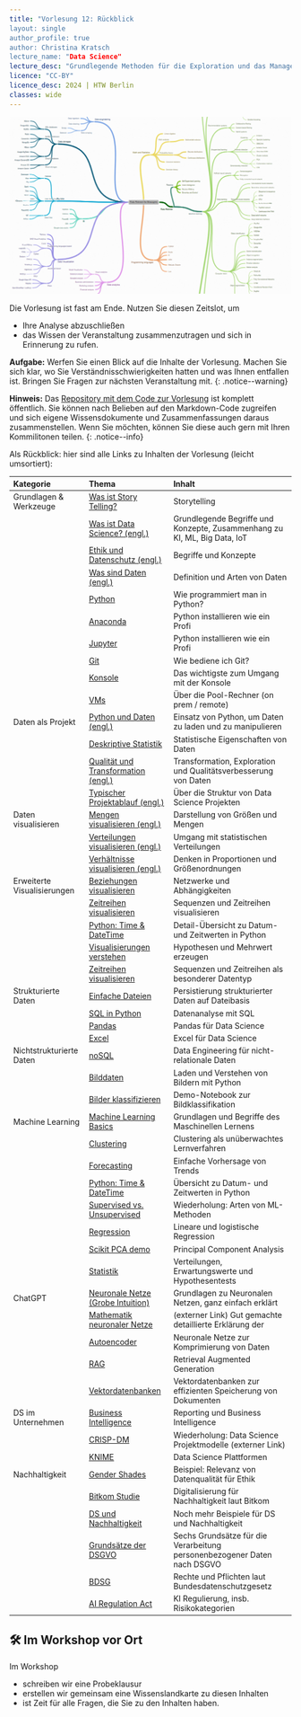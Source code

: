 ```yaml
---
title: "Vorlesung 12: Rückblick
layout: single
author_profile: true
author: Christina Kratsch
lecture_name: "Data Science"
lecture_desc: "Grundlegende Methoden für die Exploration und das Management von Daten."
licence: "CC-BY"
licence_desc: 2024 | HTW Berlin 
classes: wide
---
```


![](img/mindmap.png)


Die Vorlesung ist fast am Ende. Nutzen Sie diesen Zeitslot, um
* Ihre Analyse abzuschließen
* das Wissen der Veranstaltung zusammenzutragen und sich in Erinnerung zu rufen.


**Aufgabe:** Werfen Sie einen Blick auf die Inhalte der Vorlesung. Machen Sie sich klar, wo Sie Verständnisschwierigkeiten hatten und was Ihnen entfallen ist. Bringen Sie Fragen zur nächsten Veranstaltung mit.
{: .notice--warning} 

**Hinweis:** Das [Repository mit dem Code zur Vorlesung](https://github.com/chkra/ds-lecture) ist komplett öffentlich. Sie können nach Belieben auf den Markdown-Code zugreifen und sich eigene Wissensdokumente und Zusammenfassungen daraus zusammenstellen. Wenn Sie möchten, können Sie diese auch gern mit Ihren Kommilitonen teilen.
{: .notice--info} 


Als Rückblick: hier sind alle Links zu Inhalten der Vorlesung (leicht umsortiert):


| Kategorie | Thema | Inhalt | 
| :----- | :------------- |  :---------- |
| Grundlagen & Werkzeuge  | [Was ist Story Telling?](/modules/story-telling/story-telling.md) | Storytelling |
|  | [Was ist Data Science? (engl.)](/modules/01-defining-data-science/ds.md) |  Grundlegende Begriffe und Konzepte, Zusammenhang zu KI, ML, Big Data, IoT  | 
|  | [Ethik und Datenschutz (engl.)](/modules/02-ethics/ethics.md) |  Begriffe und Konzepte | 
|  | [Was sind Daten  (engl.)](/modules/03-defining-data/def_data.md) |  Definition und Arten von Daten  | 
|  | [Python](/modules/howto-python/python.md) |  Wie programmiert man in Python? | 
|  | [Anaconda](/modules/howto-anaconda/anaconda.md) |  Python installieren wie ein Profi | 
|  | [Jupyter](/modules/howto-anaconda/anaconda.md) |  Python installieren wie ein Profi | 
|  | [Git](/modules/howto-git/git.md) |  Wie bediene ich Git? | 
|  | [Konsole](/modules/howto-console/console.md) | Das wichtigste zum Umgang mit der Konsole | 
|  | [VMs](/modules/howto-vm/vm.md) |  Über die Pool-Rechner (on prem / remote) |  
| Daten als Projekt | [Python und Daten (engl.)](/modules/07-python/python.md) |  Einsatz von Python, um Daten zu laden und zu manipulieren| 
|  | [Deskriptive Statistik](/modules/descriptive-statistics/desc-stats.md) |  Statistische Eigenschaften von Daten | 
|  | [Qualität und Transformation (engl.)](/modules/08-data-preparation/data_prep.md) |  Transformation, Exploration und Qualitätsverbesserung von Daten | 
|  | [Typischer Projektablauf (engl.)](/modules/14-life-cycle-intro/lifecycle.md) |  Über die Struktur von Data Science Projekten | 
| Daten visualisieren | [Mengen visualisieren (engl.)](/modules/09-visualization-quantities/viz.md) |  Darstellung von Größen und Mengen | 
|  | [Verteilungen visualisieren (engl.)](/modules/10-visualization-distributions/viz_dist.md) |  Umgang mit statistischen Verteilungen | 
|  | [Verhältnisse visualisieren (engl.)](/modules/11-visualization-proportions/viz_prop.md) |  Denken in Proportionen und Größenordnungen | 
| Erweiterte Visualisierungen | [Beziehungen visualisieren](/modules/12-visualization-relationships/viz_rel.md) | Netzwerke und Abhängigkeiten | 
|  | [Zeitreihen visualisieren](/modules/time-series-data/timeseries.md) | Sequenzen und Zeitreihen visualisieren | 
|  | [Python: Time & DateTime](/modules/time-series-data/python-datetime.md/) | Detail-Übersicht zu Datum- und Zeitwerten in Python | 
|  | [Visualisierungen verstehen](/modules/13-meaningful-visualizations/viz_mean.md) | Hypothesen und Mehrwert erzeugen | 
|  | [Zeitreihen visualisieren](/modules/time-series-data/timeseries.md) | Sequenzen und Zeitreihen als besonderer Datentyp | 
| Strukturierte Daten | [Einfache Dateien](/modules/reading-structured-data/structured-data-files.md) | Persistierung strukturierter Daten auf Dateibasis | 
|  | [SQL in Python](/modules/reading-structured-data/structured-data-databases.md) | Datenanalyse mit SQL | 
|  | [Pandas](/modules/reading-structured-data/structured-data-pandas.md) | Pandas für Data Science | 
|  | [Excel](/modules/reading-structured-data/structured-data-exel.md) | Excel für Data Science | 
| Nichtstrukturierte Daten | [noSQL](/modules/noSQL/noSQL.md) | Data Engineering für nicht-relationale Daten | 
|  | [Bilddaten](/modules/cv-basics/cv-basics.md) | Laden und Verstehen von Bildern mit Python | 
|  | [Bilder klassifizieren](https://www.kaggle.com/code/iamleonie/pytorch-image-classification-tutorial-for-beginner) | Demo-Notebook zur Bildklassifikation | 
| Machine Learning | [Machine Learning Basics](/modules/ml-basics/ml-basics.md) | Grundlagen und Begriffe des Maschinellen Lernens | 
|  | [Clustering](/modules/clustering/clust.md) | Clustering als unüberwachtes Lernverfahren | 
|  | [Forecasting](/modules/forecasting/forecasting.md) | Einfache Vorhersage von Trends | 
|  | [Python: Time & DateTime](/modules/time-series-data/python-datetime.md) | Übersicht zu Datum- und Zeitwerten in Python | 
|  | [Supervised vs. Unsupervised](/modules/ml-basics/ml-basics.md) | Wiederholung: Arten von ML-Methoden |
|  | [Regression](/modules/regression/regression.md) | Lineare und logistische Regression |
|  | [Scikit PCA demo](https://scikit-learn.org/stable/auto_examples/decomposition/plot_pca_iris.html#sphx-glr-auto-examples-decomposition-plot-pca-iris-py) | Principal Component Analysis | 
|  | [Statistik](/modules/statistical-inference/stat-inf.md) | Verteilungen, Erwartungswerte und Hypothesentests | 
| ChatGPT | [Neuronale Netze (Grobe Intuition)](/modules/nn/nn.md) | Grundlagen zu Neuronalen Netzen, ganz einfach erklärt | 
|  | [Mathematik neuronaler Netze](https://towardsdatascience.com/simple-introduction-to-neural-networks-ac1d7c3d7a2c) | (externer Link) Gut gemachte detaillierte Erklärung der |  mathematischen Hintergründe zur Vertiefung| 
|  | [Autoencoder](/modules/autoencoder/autoencoder.md) | Neuronale Netze zur Komprimierung von Daten | 
|  | [RAG](/modules/rag/rag.md) | Retrieval Augmented Generation | 
|  | [Vektordatenbanken](/modules/vector-databases/vector-databases.md) | Vektordatenbanken zur effizienten Speicherung von Dokumenten | 
| DS im Unternehmen | [Business Intelligence](/modules/business-intelligence/bi.md) | Reporting und Business Intelligence | 
|  | [CRISP-DM](https://datasolut.com/crisp-dm-standard/) | Wiederholung: Data Science Projektmodelle (externer Link) |
|  | [KNIME](/modules/ds-plattform/ds-plattform.md) | Data Science Plattformen |
| Nachhaltigkeit | [Gender Shades](http://gendershades.org) | Beispiel: Relevanz von Datenqualität für Ethik | 
|  | [Bitkom Studie](https://www.bitkom.org/sites/default/files/2021-10/20211010_bitkom_studie_klimaeffekte_der_digitalisierung.pdf) | Digitalisierung für Nachhaltigkeit laut Bitkom |
|  | [DS und Nachhaltigkeit](/modules/sustainability/sustainability.md) | Noch mehr Beispiele für DS und Nachhaltigkeit | 
|  | [Grundsätze der DSGVO]("https://de.wikipedia.org/wiki/Datenschutz-Grundverordnung#Grunds%C3%A4tze_der_Verarbeitung_personenbezogener_Daten") | Sechs Grundsätze für die Verarbeitung personenbezogener Daten nach DSGVO |
|  | [BDSG](https://de.wikipedia.org/wiki/Bundesdatenschutzgesetz) | Rechte und Pflichten laut Bundesdatenschutzgesetz |
|  | [AI Regulation Act](https://en.wikipedia.org/wiki/Artificial_Intelligence_Act) | KI Regulierung, insb. Risikokategorien |

## 🛠 Im Workshop vor Ort

Im Workshop 
* schreiben wir eine Probeklausur
* erstellen wir gemeinsam eine Wissenslandkarte zu diesen Inhalten
* ist Zeit für alle Fragen, die Sie zu den Inhalten haben. 